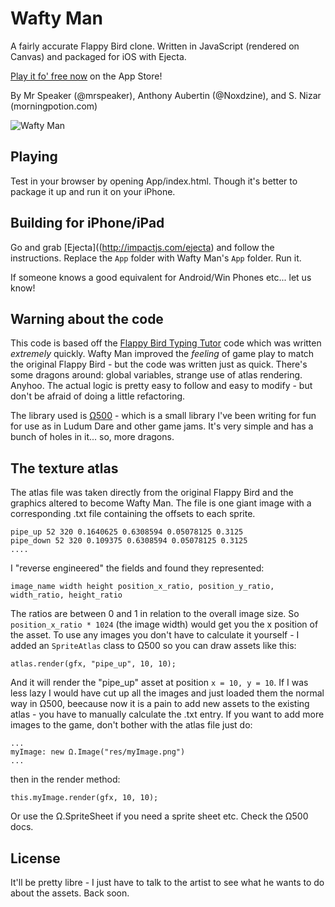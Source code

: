 # Wafty Man

A fairly accurate Flappy Bird clone. Written in JavaScript (rendered on Canvas) and packaged for iOS with Ejecta.

[Play it fo' free now](https://itunes.apple.com/us/app/wafty-man/id824792309) on the App Store!

By Mr Speaker (@mrspeaker), Anthony Aubertin (@Noxdzine), and S. Nizar (morningpotion.com)

![Wafty Man](http://a2.mzstatic.com/us/r30/Purple6/v4/71/b2/b5/71b2b561-537d-fce3-a438-15c27da5a169/screen568x568.jpeg)

## Playing

Test in your browser by opening App/index.html. Though it's better to package it up and run it on your iPhone.

## Building for iPhone/iPad

Go and grab [Ejecta]((http://impactjs.com/ejecta) and follow the instructions. Replace the `App` folder with Wafty Man's `App` folder. Run it.

If someone knows a good equivalent for Android/Win Phones etc... let us know!

## Warning about the code

This code is based off the [Flappy Bird Typing Tutor](https://github.com/mrspeaker/Omega500/tree/master/ex/flapjam) code which was written *extremely* quickly. Wafty Man improved the *feeling* of game play to match the original Flappy Bird - but the code was written just as quick. There's some dragons around: global variables, strange use of atlas rendering. Anyhoo. The actual logic is pretty easy to follow and easy to modify - but don't be afraid of doing a little refactoring.

The library used is [Ω500](https://github.com/mrspeaker/Omega500) - which is a small library I've been writing for fun for use as in Ludum Dare and other game jams. It's very simple and has a bunch of holes in it... so, more dragons.

## The texture atlas

The atlas file was taken directly from the original Flappy Bird and the graphics altered to become Wafty Man. The file is one giant image with a corresponding .txt file containing the offsets to each sprite.

    pipe_up 52 320 0.1640625 0.6308594 0.05078125 0.3125
    pipe_down 52 320 0.109375 0.6308594 0.05078125 0.3125
    ....

I "reverse engineered" the fields and found they represented:

    image_name width height position_x_ratio, position_y_ratio, width_ratio, height_ratio

The ratios are between 0 and 1 in relation to the overall image size. So `position_x_ratio * 1024` (the image width) would get you the x position of the asset. To use any images you don't have to calculate it yourself - I added an `SpriteAtlas` class to Ω500 so you can draw assets like this:

    atlas.render(gfx, "pipe_up", 10, 10);

And it will render the "pipe_up" asset at position `x = 10, y = 10`. If I was less lazy I would have cut up all the images and just loaded them the normal way in Ω500, beecause now it is a pain to add new assets to the existing atlas - you have to manually calculate the .txt entry. If you want to add more images to the game, don't bother with the atlas file just do:

    ...
    myImage: new Ω.Image("res/myImage.png")
    ...

then in the render method:

    this.myImage.render(gfx, 10, 10);

Or use the Ω.SpriteSheet if you need a sprite sheet etc. Check the Ω500 docs.

## License

It'll be pretty libre - I just have to talk to the artist to see what he wants to do about the assets. Back soon.









